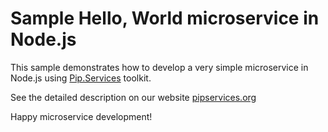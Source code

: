 # Sample Hello, World microservice in Node.js

This sample demonstrates how to develop a very simple microservice in Node.js using [Pip.Services](http://github.com/pip-services/pip-services) toolkit.

See the detailed description on our website [pipservices.org](http://pipservices.org)

Happy microservice development!